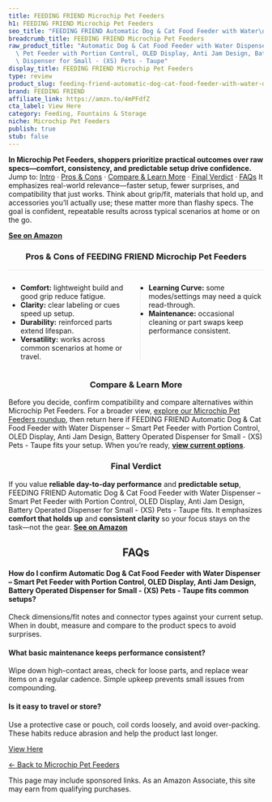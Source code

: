 ```yaml
---
title: FEEDING FRIEND Microchip Pet Feeders
h1: FEEDING FRIEND Microchip Pet Feeders
seo_title: "FEEDING FRIEND Automatic Dog & Cat Food Feeder with Water\u2026"
breadcrumb_title: FEEDING FRIEND Microchip Pet Feeders
raw_product_title: "Automatic Dog & Cat Food Feeder with Water Dispenser \u2013 Smart\
  \ Pet Feeder with Portion Control, OLED Display, Anti Jam Design, Battery Operated\
  \ Dispenser for Small - (XS) Pets - Taupe"
display_title: FEEDING FRIEND Microchip Pet Feeders
type: review
product_slug: feeding-friend-automatic-dog-cat-food-feeder-with-water-dispenser-smart-5e8728c1
brand: FEEDING FRIEND
affiliate_link: https://amzn.to/4mPFdfZ
cta_label: View Here
category: Feeding, Fountains & Storage
niche: Microchip Pet Feeders
publish: true
stub: false
---
```


<div id="intro" class="full-width"><p><strong>In Microchip Pet Feeders, shoppers prioritize practical outcomes over raw specs&mdash;comfort, consistency, and predictable setup drive confidence.</strong> Jump to: <a href="#intro">Intro</a> · <a href="#pros-cons">Pros &amp; Cons</a> · <a href="#compare-more">Compare &amp; Learn More</a> · <a href="#verdict">Final Verdict</a> · <a href="#faqs">FAQs</a> It emphasizes real-world relevance&mdash;faster setup, fewer surprises, and compatibility that just works. Think about grip/fit, materials that hold up, and accessories you’ll actually use; these matter more than flashy specs. The goal is confident, repeatable results across typical scenarios at home or on the go.</p><p><a href="https://amzn.to/4mPFdfZ" rel="nofollow sponsored noopener" target="_blank"><strong>See on Amazon</strong></a></p></div>
<h3 id="pros-cons" style="text-align:center;">Pros &amp; Cons of FEEDING FRIEND Microchip Pet Feeders</h3>
<div class="pc-grid" style="display:grid;grid-template-columns:1fr 1fr;gap:16px;border-top:1px solid #e5e7eb;padding-top:12px;">
  <ul>
    <li><strong>Comfort:</strong> lightweight build and good grip reduce fatigue.</li>
    <li><strong>Clarity:</strong> clear labeling or cues speed up setup.</li>
    <li><strong>Durability:</strong> reinforced parts extend lifespan.</li>
    <li><strong>Versatility:</strong> works across common scenarios at home or travel.</li>
  </ul>
  <ul style="border-left:1px solid #e5e7eb;padding-left:16px;">
    <li><strong>Learning Curve:</strong> some modes/settings may need a quick read-through.</li>
    <li><strong>Maintenance:</strong> occasional cleaning or part swaps keep performance consistent.</li>
  </ul>
</div>


<h3 id="compare-more" style="text-align:center;">Compare &amp; Learn More</h3>
<p>Before you decide, confirm compatibility and compare alternatives within Microchip Pet Feeders. For a broader view, <a href="#">explore our Microchip Pet Feeders roundup</a>, then return here if FEEDING FRIEND Automatic Dog & Cat Food Feeder with Water Dispenser &ndash; Smart Pet Feeder with Portion Control, OLED Display, Anti Jam Design, Battery Operated Dispenser for Small - (XS) Pets - Taupe fits your setup. When you’re ready, <a href="https://amzn.to/4mPFdfZ" rel="nofollow sponsored noopener" target="_blank"><strong>view current options</strong></a>.</p>

<h3 id="verdict" style="text-align:center;">Final Verdict</h3>
<p>If you value <strong>reliable day-to-day performance</strong> and <strong>predictable setup</strong>, FEEDING FRIEND Automatic Dog & Cat Food Feeder with Water Dispenser &ndash; Smart Pet Feeder with Portion Control, OLED Display, Anti Jam Design, Battery Operated Dispenser for Small - (XS) Pets - Taupe fits. It emphasizes <strong>comfort that holds up</strong> and <strong>consistent clarity</strong> so your focus stays on the task&mdash;not the gear. <a href="https://amzn.to/4mPFdfZ" rel="nofollow sponsored noopener" target="_blank"><strong>See on Amazon</strong></a></p>

<h2 id="faqs" style="text-align:center;">FAQs</h2>
<h4><strong>How do I confirm Automatic Dog & Cat Food Feeder with Water Dispenser &ndash; Smart Pet Feeder with Portion Control, OLED Display, Anti Jam Design, Battery Operated Dispenser for Small - (XS) Pets - Taupe fits common setups?</strong></h4>
<p>Check dimensions/fit notes and connector types against your current setup. When in doubt, measure and compare to the product specs to avoid surprises.</p>
<h4><strong>What basic maintenance keeps performance consistent?</strong></h4>
<p>Wipe down high-contact areas, check for loose parts, and replace wear items on a regular cadence. Simple upkeep prevents small issues from compounding.</p>
<h4><strong>Is it easy to travel or store?</strong></h4>
<p>Use a protective case or pouch, coil cords loosely, and avoid over-packing. These habits reduce abrasion and help the product last longer.</p>

<p><a class="btn" href="https://amzn.to/4mPFdfZ" target="_blank" rel="nofollow sponsored noopener">View Here</a></p>
<p><a href="/roundups/feeding-fountains-storage/microchip-pet-feeders/">← Back to Microchip Pet Feeders</a></p>
<aside class="disclosure">This page may include sponsored links. As an Amazon Associate, this site may earn from qualifying purchases.</aside>
